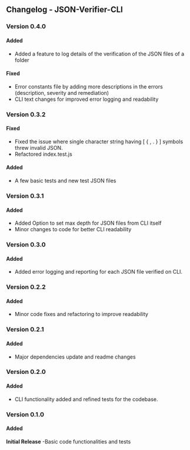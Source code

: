 ## Changelog - JSON-Verifier-CLI

### Version 0.4.0
#### Added
 - Added a feature to log details of the verification of the JSON files of a folder

#### Fixed
 - Error constants file by adding more descriptions in the errors (description, severity and remediation)
 - CLI text changes for improved error logging and readability


### Version 0.3.2
#### Fixed
 - Fixed the issue where single character string having [ { , . } ] symbols threw invalid JSON.
 - Refactored index.test.js

#### Added
 - A few basic tests and new test JSON files


### Version 0.3.1
#### Added
 - Added Option to set max depth for JSON files from CLI itself
 - Minor changes to code for better CLI readability


### Version 0.3.0
#### Added
 - Added error logging and reporting for each JSON file verified on CLI.


### Version 0.2.2
#### Added
 - Minor code fixes and refactoring to improve readability


### Version 0.2.1
#### Added
 - Major dependencies update and readme changes


### Version 0.2.0
#### Added
 - CLI functionality added and refined tests for the codebase.


### Version 0.1.0
#### Added
<b>Initial Release</b>
  -Basic code functionalities and tests


